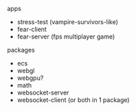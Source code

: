 apps
- stress-test (vampire-survivors-like)
- fear-client
- fear-server (fps multiplayer game)

packages
- ecs
- webgl
- webgpu?
- math
- websocket-server
- websocket-client (or both in 1 package)